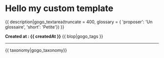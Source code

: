 Hello my custom template
===================

{{ description|gogo_textarea(truncate = 400, glossary = {
  'proposer': 'Un glossaire',
  'short': 'Petite'}) }}

**Created at : {{ createdAt }}**
{{ blop|gogo_tags }}
_________________

{{ taxonomy|gogo_taxonomy}}